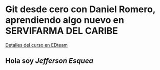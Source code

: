 # Git desde cero con Daniel Romero, aprendiendo algo nuevo en SERVIFARMA DEL CARIBE

[Detalles del curso en EDteam](https://ed.team/git)

## Hola soy *Jefferson Esquea*